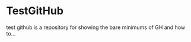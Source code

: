 TestGitHub
==========
test github is a repository for showing the bare minimums of GH and how to...



